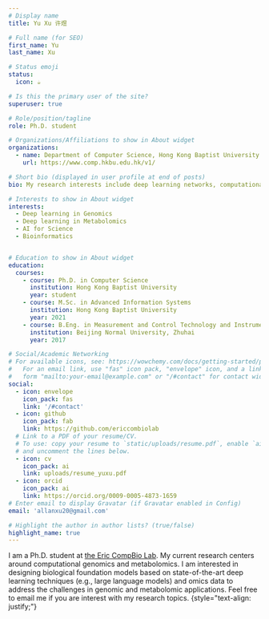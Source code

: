 ```yaml
---
# Display name
title: Yu Xu 许煜

# Full name (for SEO)
first_name: Yu
last_name: Xu

# Status emoji
status:
  icon: ☕️

# Is this the primary user of the site?
superuser: true

# Role/position/tagline
role: Ph.D. student

# Organizations/Affiliations to show in About widget
organizations:
  - name: Department of Computer Science, Hong Kong Baptist University
    url: https://www.comp.hkbu.edu.hk/v1/

# Short bio (displayed in user profile at end of posts)
bio: My research interests include deep learning networks, computational genomics, and AI in drug discovery.

# Interests to show in About widget
interests:
  - Deep learning in Genomics
  - Deep learning in Metabolomics
  - AI for Science
  - Bioinformatics


# Education to show in About widget
education:
  courses:
    - course: Ph.D. in Computer Science
      institution: Hong Kong Baptist University
      year: student
    - course: M.Sc. in Advanced Information Systems
      institution: Hong Kong Baptist University
      year: 2021
    - course: B.Eng. in Measurement and Control Technology and Instrument
      institution: Beijing Normal University, Zhuhai
      year: 2017

# Social/Academic Networking
# For available icons, see: https://wowchemy.com/docs/getting-started/page-builder/#icons
#   For an email link, use "fas" icon pack, "envelope" icon, and a link in the
#   form "mailto:your-email@example.com" or "/#contact" for contact widget.
social:
  - icon: envelope
    icon_pack: fas
    link: '/#contact'
  - icon: github
    icon_pack: fab
    link: https://github.com/ericcombiolab
  # Link to a PDF of your resume/CV.
  # To use: copy your resume to `static/uploads/resume.pdf`, enable `ai` icons in `params.yaml`,
  # and uncomment the lines below.
  - icon: cv
    icon_pack: ai
    link: uploads/resume_yuxu.pdf
  - icon: orcid
    icon_pack: ai
    link: https://orcid.org/0009-0005-4873-1659
# Enter email to display Gravatar (if Gravatar enabled in Config)
email: 'allanxu20@gmail.com'

# Highlight the author in author lists? (true/false)
highlight_name: true
---
```


I am a Ph.D. student at [the Eric CompBio Lab](https://www.comp.hkbu.edu.hk/v1/?page=profile&id=ericluzhang). My current research centers around computational genomics and metabolomics. I am interested in designing biological foundation models based on state-of-the-art deep learning techniques (e.g., large language models) and omics data to address the challenges in genomic and metabolomic applications. Feel free to email me if you are interest with my research topics.
{style="text-align: justify;"}
